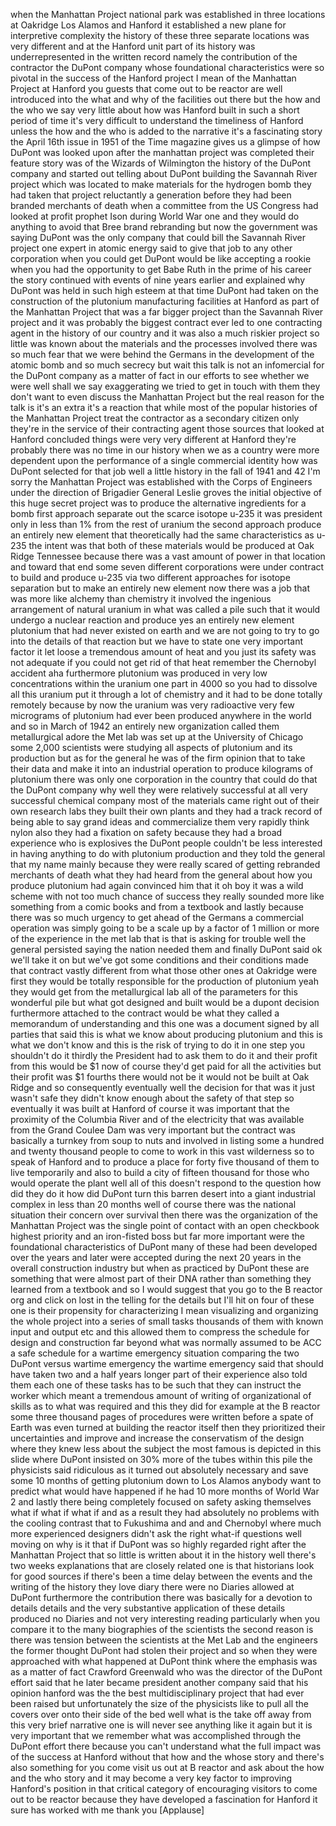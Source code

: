
when the Manhattan Project national
park was established in three locations
at Oakridge Los Alamos and Hanford it
established a new plane for interpretive
complexity the history of these three
separate locations was very different
and at the Hanford unit part of its
history was underrepresented in the
written record namely the contribution
of the contractor the DuPont company
whose foundational characteristics were
so pivotal in the success of the Hanford
project I mean of the Manhattan Project
at Hanford you guests that come out to
be reactor are well introduced into the
what and why of the facilities out there
but the how and the who we say very
little about how was Hanford built in
such a short period of time it&#39;s very
difficult to understand the timeliness
of Hanford unless the how and the who is
added to the narrative it&#39;s a
fascinating story the April 16th issue
in 1951 of the Time magazine gives us a
glimpse of how DuPont was looked upon
after the manhattan project was
completed their feature story was of the
Wizards of Wilmington the history of the
DuPont company and started out telling
about DuPont building the Savannah River
project which was located to make
materials for the hydrogen bomb they had
taken that project reluctantly a
generation before they had been branded
merchants of death when a committee from
the US Congress had looked at profit
prophet Ison during World War one and
they would do anything to avoid that
Bree brand rebranding but now the
government was saying DuPont was the
only company that could bill the
Savannah River project one expert in
atomic energy said to give that job to
any other corporation when you could get
DuPont would be like accepting a rookie
when you had the opportunity to get Babe
Ruth in the prime of his career the
story continued with events of nine
years earlier and explained why DuPont
was held in such high esteem at that
time DuPont had taken on the
construction of the plutonium
manufacturing facilities at Hanford as
part of the Manhattan Project that was a
far bigger project than the Savannah
River project and it was probably the
biggest contract ever led to one
contracting agent in the history of our
country and it was also a much riskier
project so little was known about the
materials and the processes involved
there was so much fear that we were
behind the Germans in the development of
the atomic bomb and so much secrecy but
wait this talk is not an infomercial for
the DuPont company as a matter of fact
in our efforts to see whether we were
well shall we say exaggerating we tried
to get in touch with them they don&#39;t
want to even discuss the Manhattan
Project but the real reason for the talk
is it&#39;s an extra it&#39;s a reaction that
while most of the popular histories of
the Manhattan Project treat the
contractor as a secondary citizen
only they&#39;re in the service of their
contracting agent those sources that
looked at Hanford concluded things were
very very different at Hanford they&#39;re
probably there was no time in our
history when we as a country were more
dependent upon the performance of a
single commercial identity how was
DuPont selected for that job well a
little history in the fall of 1941 and
42 I&#39;m sorry
the Manhattan Project was established
with the Corps of Engineers under the
direction of Brigadier General Leslie
groves the initial objective of this
huge secret project was to produce the
alternative ingredients for a bomb first
approach
separate out the scarce isotope u-235 it
was president only in less than 1% from
the rest of uranium the second approach
produce an entirely new element that
theoretically had the same
characteristics as u-235 the intent was
that both of these materials would be
produced at Oak Ridge Tennessee because
there was a vast amount of power in that
location and toward that end some seven
different corporations were under
contract to build and produce u-235 via
two different approaches for isotope
separation but to make an entirely new
element now there was a job that was
more like alchemy than chemistry it
involved the ingenious arrangement of
natural uranium in what was called a
pile such that it would undergo a
nuclear reaction and produce yes
an entirely new element plutonium that
had never existed on earth and we are
not going to try to go into the details
of that reaction but we have to state
one very important factor it let loose a
tremendous amount of heat and you just
its safety was not adequate if you could
not get rid of that heat
remember the Chernobyl accident
aha furthermore plutonium was produced
in very low concentrations within the
uranium one part in 4000 so you had to
dissolve all this uranium put it through
a lot of chemistry and it had to be done
totally remotely because by now the
uranium was very radioactive very few
micrograms of plutonium had ever been
produced anywhere in the world and so in
March of 1942 an entirely new
organization called them metallurgical
adore the Met lab was set up at the
University of Chicago some 2,000
scientists were studying all aspects of
plutonium and its production but as for
the general he was of the firm opinion
that to take their data and make it into
an industrial operation to produce
kilograms of plutonium
there was only one corporation in the
country that could do that the DuPont
company why well they were relatively
successful at all very successful
chemical company most of the materials
came right out of their own research
labs they built their own plants and
they had a track record of being able to
say grand ideas and commercialize them
very rapidly think nylon also they had a
fixation on safety because they had a
broad experience who is explosives
the DuPont people couldn&#39;t be less
interested in having anything to do with
plutonium production and they told the
general that my name mainly because they
were really scared of getting rebranded
merchants of death what they had heard
from the general about how you produce
plutonium had again convinced him that
it oh boy it was a wild scheme with not
too much chance of success they really
sounded more like something from a comic
books and from a textbook and lastly
because there was so much urgency to get
ahead of the Germans a commercial
operation was simply going to be a scale
up by a factor of 1 million or more of
the experience in the met lab that is
that is asking for trouble
well the general persisted saying the
nation needed them and finally DuPont
said ok we&#39;ll take it on but we&#39;ve got
some conditions and their conditions
made that contract vastly different from
what those other ones at Oakridge were
first they would be totally responsible
for the production of plutonium yeah
they would get from the metallurgical
lab all of the parameters for this
wonderful pile but what got designed and
built would be a dupont decision
furthermore attached to the contract
would be what they called a memorandum
of understanding and this one was a
document signed by all parties that said
this is what we know about producing
plutonium and this is what we don&#39;t know
and this is the risk of trying to do it
in one step you shouldn&#39;t do it thirdly
the President had to ask them to do it
and their profit from this would be $1
now of course they&#39;d get paid for all
the activities but their profit was $1
fourths there would not be it would not
be built at Oak Ridge and so
consequently eventually well the
decision for that was it just wasn&#39;t
safe they didn&#39;t know enough about the
safety of that step so eventually it was
built at Hanford of course it was
important that the proximity of the
Columbia River and of the electricity
that was available from the Grand Coulee
Dam was very important but the contract
was basically a turnkey from soup to
nuts and involved in listing some a
hundred and twenty thousand people to
come to work in this vast wilderness so
to speak of Hanford and to produce a
place for forty five thousand of them to
live temporarily and also to build a
city of fifteen thousand for those who
would operate the plant well all of this
doesn&#39;t respond to the question how did
they do it how did DuPont turn this
barren desert into a giant industrial
complex in less than 20 months well of
course there was the national situation
their concern over survival then there
was the organization of the Manhattan
Project was the single point of contact
with an open checkbook highest priority
and an iron-fisted boss but far more
important were the foundational
characteristics of DuPont many of these
had been developed over the years and
later were accepted during the next 20
years
in the overall construction industry but
when as practiced by DuPont these are
something that were almost part of their
DNA rather than something they learned
from a textbook and so I would suggest
that you go to the B reactor org and
click on lost in the telling for the
details but I&#39;ll hit on four of these
one is their propensity for
characterizing I mean visualizing and
organizing the whole project into a
series of small tasks thousands of them
with known input and output etc and this
allowed them to compress the schedule
for design and construction far beyond
what was normally assumed to be ACC a
safe schedule for a wartime emergency
situation
comparing the two DuPont versus wartime
emergency the wartime emergency said
that should have taken two and a half
years longer part of their experience
also told them each one of these tasks
has to be such that they can instruct
the worker which meant a tremendous
amount of writing of organizational of
skills as to what was required and this
they did for example at the B reactor
some three thousand pages of procedures
were written before a spate of Earth was
even turned at building the reactor
itself then they prioritized their
uncertainties and improve and increase
the conservatism of the design where
they knew less about the subject the
most famous is depicted in this slide
where DuPont insisted on 30% more of the
tubes within this pile the physicists
said ridiculous as it turned out
absolutely necessary
and save some 10 months of getting
plutonium down to Los Alamos anybody
want to predict what would have happened
if he had 10 more months of World War 2
and lastly there being completely
focused on safety asking themselves what
if what if what if and as a result they
had absolutely no problems with the
cooling contrast that to Fukushima and
and and Chernobyl where much more
experienced designers didn&#39;t ask the
right what-if questions well moving on
why is it that if DuPont was so highly
regarded right after the Manhattan
Project that so little is written about
it in the history well there&#39;s two weeks
explanations that are closely related
one is that historians look for good
sources if there&#39;s been a time delay
between the events and the writing of
the history they love diary there were
no Diaries allowed at DuPont furthermore
the contribution there was basically for
a devotion to details details and the
very substantive application of these
details produced no Diaries and not very
interesting reading particularly when
you compare it to the many biographies
of the scientists the second reason is
there was tension between the scientists
at the Met Lab and the engineers the
former thought DuPont had stolen their
project and so when they were approached
with what happened at DuPont think where
the emphasis was as a matter of fact
Crawford Greenwald who was the director
of the DuPont effort said that he later
became president another company said
that
his opinion hanford was the the best
multidisciplinary project that had ever
been raised but unfortunately the size
of the physicists like to pull all the
covers over onto their side of the bed
well what is the take off away from this
very brief narrative one is will never
see anything like it again but it is
very important that we remember what was
accomplished through the DuPont effort
there because you can&#39;t understand what
the full impact was of the success at
Hanford without that how and the whose
story and there&#39;s also something for you
come visit us out at B reactor and ask
about the how and the who story and it
may become a very key factor to
improving Hanford&#39;s position in that
critical category of encouraging
visitors to come out to be reactor
because they have developed a
fascination for Hanford
it sure has worked with me thank you
[Applause]
